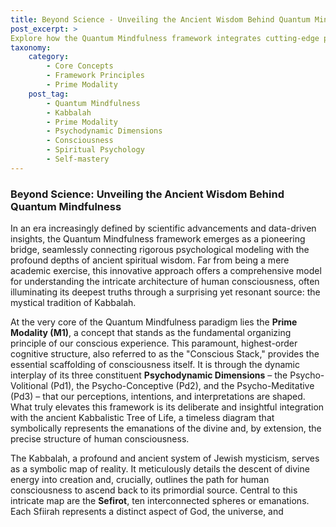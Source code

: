 ```yaml
---
title: Beyond Science - Unveiling the Ancient Wisdom Behind Quantum Mindfulness
post_excerpt: >
Explore how the Quantum Mindfulness framework integrates cutting-edge psychology with ancient Kabbalistic wisdom. This post unveils the profound parallels between the Prime Modality's Psycho-Volitional, Psycho-Conceptive, and Psycho-Meditative dimensions and the Sefirot of Keter, Chokhmah, and Binah. Discover how this synthesis offers a deeper, more holistic path to understanding and mastering consciousness.
taxonomy:
    category:
        - Core Concepts
        - Framework Principles
        - Prime Modality
    post_tag:
        - Quantum Mindfulness
        - Kabbalah
        - Prime Modality
        - Psychodynamic Dimensions
        - Consciousness
        - Spiritual Psychology
        - Self-mastery
---
```

### Beyond Science: Unveiling the Ancient Wisdom Behind Quantum Mindfulness

In an era increasingly defined by scientific advancements and data-driven insights, the Quantum Mindfulness framework emerges as a pioneering bridge, seamlessly connecting rigorous psychological modeling with the profound depths of ancient spiritual wisdom. Far from being a mere academic exercise, this innovative approach offers a comprehensive model for understanding the intricate architecture of human consciousness, often illuminating its deepest truths through a surprising yet resonant source: the mystical tradition of Kabbalah.

At the very core of the Quantum Mindfulness paradigm lies the **Prime Modality (M1)**, a concept that stands as the fundamental organizing principle of our conscious experience. This paramount, highest-order cognitive structure, also referred to as the "Conscious Stack," provides the essential scaffolding of consciousness itself. It is through the dynamic interplay of its three constituent **Psychodynamic Dimensions** – the Psycho-Volitional (Pd1), the Psycho-Conceptive (Pd2), and the Psycho-Meditative (Pd3) – that our perceptions, intentions, and interpretations are shaped. What truly elevates this framework is its deliberate and insightful integration with the ancient Kabbalistic Tree of Life, a timeless diagram that symbolically represents the emanations of the divine and, by extension, the precise structure of human consciousness.

The Kabbalah, a profound and ancient system of Jewish mysticism, serves as a symbolic map of reality. It meticulously details the descent of divine energy into creation and, crucially, outlines the path for human consciousness to ascend back to its primordial source. Central to this intricate map are the **Sefirot**, ten interconnected spheres or emanations. Each Sfiirah represents a distinct aspect of God, the universe, and